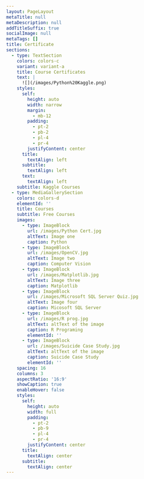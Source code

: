 ```yaml
---
layout: PageLayout
metaTitle: null
metaDescription: null
addTitleSuffix: true
socialImage: null
metaTags: []
title: Certificate
sections:
  - type: TextSection
    colors: colors-c
    variant: variant-a
    title: Course Certificates
    text: |
      ![](/images/Python%20Kaggle.png)
    styles:
      self:
        height: auto
        width: narrow
        margin:
          - mb-12
        padding:
          - pt-2
          - pb-2
          - pl-4
          - pr-4
        justifyContent: center
      title:
        textAlign: left
      subtitle:
        textAlign: left
      text:
        textAlign: left
    subtitle: Kaggle Courses
  - type: MediaGallerySection
    colors: colors-d
    elementId: ''
    title: Courses
    subtitle: Free Courses
    images:
      - type: ImageBlock
        url: /images/Python Cert.jpg
        altText: Image one
        caption: Python
      - type: ImageBlock
        url: /images/OpenCV.jpg
        altText: Image two
        caption: Computer Vision
      - type: ImageBlock
        url: /images/Matplotlib.jpg
        altText: Image three
        caption: Matplotlib
      - type: ImageBlock
        url: /images/Microsoft SQL Server Quiz.jpg
        altText: Image four
        caption: Micosoft SQL Server
      - type: ImageBlock
        url: /images/R prog.jpg
        altText: altText of the image
        caption: R Programing
        elementId: ''
      - type: ImageBlock
        url: /images/Suicide Case Study.jpg
        altText: altText of the image
        caption: Suicide Case Study
        elementId: ''
    spacing: 16
    columns: 3
    aspectRatio: '16:9'
    showCaption: true
    enableHover: false
    styles:
      self:
        height: auto
        width: full
        padding:
          - pt-2
          - pb-9
          - pl-4
          - pr-4
        justifyContent: center
      title:
        textAlign: center
      subtitle:
        textAlign: center
---
```

